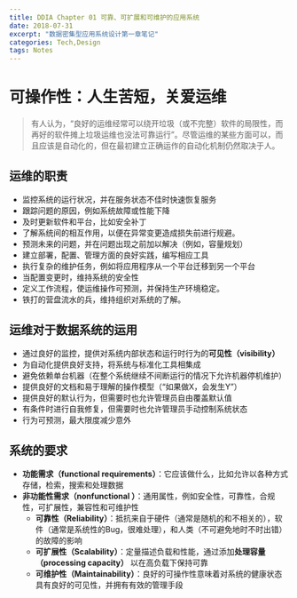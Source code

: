 ```yaml
---
title: DDIA Chapter 01 可靠、可扩展和可维护的应用系统
date: 2018-07-31
excerpt: "数据密集型应用系统设计第一章笔记"
categories: Tech,Design
tags: Notes
---
```


# 可操作性：人生苦短，关爱运维

> 有人认为，“良好的运维经常可以绕开垃圾（或不完整）软件的局限性，而再好的软件摊上垃圾运维也没法可靠运行”。尽管运维的某些方面可以，而且应该是自动化的，但在最初建立正确运作的自动化机制仍然取决于人。

## 运维的职责

- 监控系统的运行状况，并在服务状态不佳时快速恢复服务
- 跟踪问题的原因，例如系统故障或性能下降
- 及时更新软件和平台，比如安全补丁
- 了解系统间的相互作用，以便在异常变更造成损失前进行规避。
- 预测未来的问题，并在问题出现之前加以解决（例如，容量规划）
- 建立部署，配置、管理方面的良好实践，编写相应工具
- 执行复杂的维护任务，例如将应用程序从一个平台迁移到另一个平台
- 当配置变更时，维持系统的安全性
- 定义工作流程，使运维操作可预测，并保持生产环境稳定。
- 铁打的营盘流水的兵，维持组织对系统的了解。

## 运维对于数据系统的运用

- 通过良好的监控，提供对系统内部状态和运行时行为的**可见性（visibility）**
- 为自动化提供良好支持，将系统与标准化工具相集成
- 避免依赖单台机器（在整个系统继续不间断运行的情况下允许机器停机维护）
- 提供良好的文档和易于理解的操作模型（“如果做X，会发生Y”）
- 提供良好的默认行为，但需要时也允许管理员自由覆盖默认值
- 有条件时进行自我修复，但需要时也允许管理员手动控制系统状态
- 行为可预测，最大限度减少意外

## 系统的要求

- **功能需求（functional requirements）**：它应该做什么，比如允许以各种方式存储，检索，搜索和处理数据
- **非功能性需求（nonfunctional ）**：通用属性，例如安全性，可靠性，合规性，可扩展性，兼容性和可维护性
  - **可靠性（Reliability）**：抵抗来自于硬件（通常是随机的和不相关的），软件（通常是系统性的Bug，很难处理），和人类（不可避免地时不时出错）的故障的影响
  - **可扩展性（Scalability）**：定量描述负载和性能，通过添加**处理容量（processing capacity）** 以在高负载下保持可靠
  - **可维护性（Maintainability）**：良好的可操作性意味着对系统的健康状态具有良好的可见性，并拥有有效的管理手段
